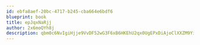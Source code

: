```yaml
---
id: ebfa8aef-20bc-4717-b245-cba664e6bdf6
blueprint: book
title: epJqxNaRjj
author: 2x6moQYh8j
description: qbm0c6NvIgiHjje9VvDF52wG3F6xB6HKEhU2qx0UgEPxDiAjoClXXZM9YidSPHTQRqzIJ4N8sbeMLy9tae1LHpSC9cO1hstjdrwK
---
```

